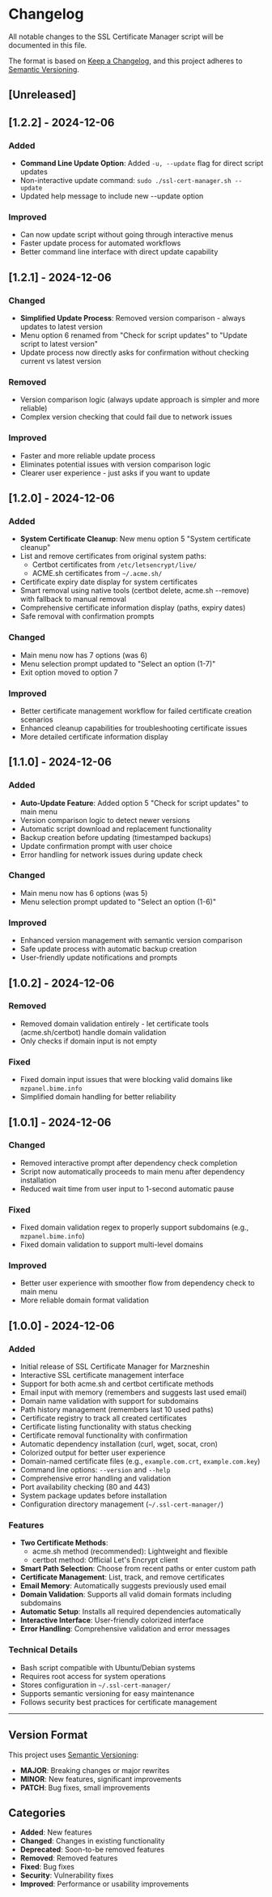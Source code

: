 # Changelog

All notable changes to the SSL Certificate Manager script will be documented in this file.

The format is based on [Keep a Changelog](https://keepachangelog.com/en/1.0.0/),
and this project adheres to [Semantic Versioning](https://semver.org/spec/v2.0.0.html).

## [Unreleased]

## [1.2.2] - 2024-12-06

### Added
- **Command Line Update Option**: Added `-u, --update` flag for direct script updates
- Non-interactive update command: `sudo ./ssl-cert-manager.sh --update`
- Updated help message to include new --update option

### Improved
- Can now update script without going through interactive menus
- Faster update process for automated workflows
- Better command line interface with direct update capability

## [1.2.1] - 2024-12-06

### Changed
- **Simplified Update Process**: Removed version comparison - always updates to latest version
- Menu option 6 renamed from "Check for script updates" to "Update script to latest version"
- Update process now directly asks for confirmation without checking current vs latest version

### Removed
- Version comparison logic (always update approach is simpler and more reliable)
- Complex version checking that could fail due to network issues

### Improved
- Faster and more reliable update process
- Eliminates potential issues with version comparison logic
- Clearer user experience - just asks if you want to update

## [1.2.0] - 2024-12-06

### Added
- **System Certificate Cleanup**: New menu option 5 "System certificate cleanup"
- List and remove certificates from original system paths:
  - Certbot certificates from `/etc/letsencrypt/live/`
  - ACME.sh certificates from `~/.acme.sh/`
- Certificate expiry date display for system certificates
- Smart removal using native tools (certbot delete, acme.sh --remove) with fallback to manual removal
- Comprehensive certificate information display (paths, expiry dates)
- Safe removal with confirmation prompts

### Changed
- Main menu now has 7 options (was 6)
- Menu selection prompt updated to "Select an option (1-7)"
- Exit option moved to option 7

### Improved
- Better certificate management workflow for failed certificate creation scenarios
- Enhanced cleanup capabilities for troubleshooting certificate issues
- More detailed certificate information display

## [1.1.0] - 2024-12-06

### Added
- **Auto-Update Feature**: Added option 5 "Check for script updates" to main menu
- Version comparison logic to detect newer versions
- Automatic script download and replacement functionality
- Backup creation before updating (timestamped backups)
- Update confirmation prompt with user choice
- Error handling for network issues during update check

### Changed
- Main menu now has 6 options (was 5)
- Menu selection prompt updated to "Select an option (1-6)"

### Improved
- Enhanced version management with semantic version comparison
- Safe update process with automatic backup creation
- User-friendly update notifications and prompts

## [1.0.2] - 2024-12-06

### Removed
- Removed domain validation entirely - let certificate tools (acme.sh/certbot) handle domain validation
- Only checks if domain input is not empty

### Fixed
- Fixed domain input issues that were blocking valid domains like `mzpanel.bime.info`
- Simplified domain handling for better reliability

## [1.0.1] - 2024-12-06

### Changed
- Removed interactive prompt after dependency check completion
- Script now automatically proceeds to main menu after dependency installation
- Reduced wait time from user input to 1-second automatic pause

### Fixed
- Fixed domain validation regex to properly support subdomains (e.g., `mzpanel.bime.info`)
- Fixed domain validation to support multi-level domains

### Improved
- Better user experience with smoother flow from dependency check to main menu
- More reliable domain format validation

## [1.0.0] - 2024-12-06

### Added
- Initial release of SSL Certificate Manager for Marzneshin
- Interactive SSL certificate management interface
- Support for both acme.sh and certbot certificate methods
- Email input with memory (remembers and suggests last used email)
- Domain name validation with support for subdomains
- Path history management (remembers last 10 used paths)
- Certificate registry to track all created certificates
- Certificate listing functionality with status checking
- Certificate removal functionality with confirmation
- Automatic dependency installation (curl, wget, socat, cron)
- Colorized output for better user experience
- Domain-named certificate files (e.g., `example.com.crt`, `example.com.key`)
- Command line options: `--version` and `--help`
- Comprehensive error handling and validation
- Port availability checking (80 and 443)
- System package updates before installation
- Configuration directory management (`~/.ssl-cert-manager/`)

### Features
- **Two Certificate Methods**:
  - acme.sh method (recommended): Lightweight and flexible
  - certbot method: Official Let's Encrypt client
- **Smart Path Selection**: Choose from recent paths or enter custom path
- **Certificate Management**: List, track, and remove certificates
- **Email Memory**: Automatically suggests previously used email
- **Domain Validation**: Supports all valid domain formats including subdomains
- **Automatic Setup**: Installs all required dependencies automatically
- **Interactive Interface**: User-friendly colorized interface
- **Error Handling**: Comprehensive validation and error messages

### Technical Details
- Bash script compatible with Ubuntu/Debian systems
- Requires root access for system operations
- Stores configuration in `~/.ssl-cert-manager/`
- Supports semantic versioning for easy maintenance
- Follows security best practices for certificate management

---

## Version Format

This project uses [Semantic Versioning](https://semver.org/):
- **MAJOR**: Breaking changes or major rewrites
- **MINOR**: New features, significant improvements  
- **PATCH**: Bug fixes, small improvements

## Categories

- **Added**: New features
- **Changed**: Changes in existing functionality
- **Deprecated**: Soon-to-be removed features
- **Removed**: Removed features
- **Fixed**: Bug fixes
- **Security**: Vulnerability fixes
- **Improved**: Performance or usability improvements